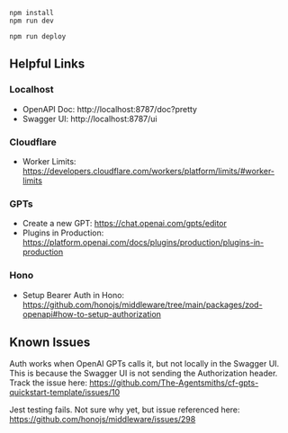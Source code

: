 ```
npm install
npm run dev
```

```
npm run deploy
```

## Helpful Links

### Localhost
- OpenAPI Doc: http://localhost:8787/doc?pretty
- Swagger UI: http://localhost:8787/ui

### Cloudflare
- Worker Limits: https://developers.cloudflare.com/workers/platform/limits/#worker-limits

### GPTs
- Create a new GPT: https://chat.openai.com/gpts/editor
- Plugins in Production: https://platform.openai.com/docs/plugins/production/plugins-in-production

### Hono
- Setup Bearer Auth in Hono: https://github.com/honojs/middleware/tree/main/packages/zod-openapi#how-to-setup-authorization

## Known Issues

Auth works when OpenAI GPTs calls it, but not locally in the Swagger UI. This is because the Swagger UI is not sending the Authorization header. Track the issue here: https://github.com/The-Agentsmiths/cf-gpts-quickstart-template/issues/10

Jest testing fails. Not sure why yet, but issue referenced here: https://github.com/honojs/middleware/issues/298
